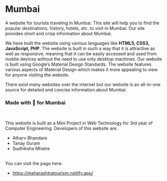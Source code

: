 # Mumbai
A website for tourists traveling in Mumbai. This site will help you to find the popular destinations, history, hotels, etc. to visit in Mumbai. Our site provides short and crisp information about Mumbai.

<!-- ![mumbai](https://user-images.githubusercontent.com/30663492/32111135-40b6166a-bb57-11e7-9afe-3c2c165c4584.PNG) -->


We have built the website using various languages like **HTML5, CSS3, JavaScript, PHP**. The website is built in such a way that it is attractive as well as responsive, meaning that it can be easily accessed and used from mobile devices without the need to use only desktop machines. Our website is built using Google’s Material Design Standards. The website features various aspects of Material Design which makes it more appealing to view for anyone visiting the website.

There exist many websites over the internet but our website is an all-in-one source for detailed and concise information about Mumbai.


### Made with 💖 for Mumbai
<br />

This website is built as a Mini Project in Web Technology for 3rd year of Computer Engineering.
Developers of this website are:
 * Atharv Bhandare
 * Tanay Guram
 * Sudhiksha Mhatre

<br />
You can visit the page here:

- https://maharashtratourism.netlify.app/
